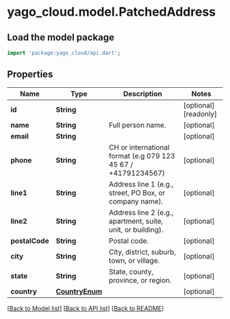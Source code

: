 # yago_cloud.model.PatchedAddress

## Load the model package
```dart
import 'package:yago_cloud/api.dart';
```

## Properties
Name | Type | Description | Notes
------------ | ------------- | ------------- | -------------
**id** | **String** |  | [optional] [readonly] 
**name** | **String** | Full person name. | [optional] 
**email** | **String** |  | [optional] 
**phone** | **String** | CH or international format (e.g 079 123 45 67 / +41791234567) | [optional] 
**line1** | **String** | Address line 1 (e.g., street, PO Box, or company name). | [optional] 
**line2** | **String** | Address line 2 (e.g., apartment, suite, unit, or building). | [optional] 
**postalCode** | **String** | Postal code. | [optional] 
**city** | **String** | City, district, suburb, town, or village. | [optional] 
**state** | **String** | State, county, province, or region. | [optional] 
**country** | [**CountryEnum**](CountryEnum.md) |  | [optional] 

[[Back to Model list]](../README.md#documentation-for-models) [[Back to API list]](../README.md#documentation-for-api-endpoints) [[Back to README]](../README.md)


